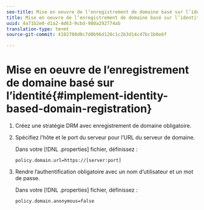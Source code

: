```yaml
---
seo-title: Mise en oeuvre de l’enregistrement de domaine basé sur l’identité
title: Mise en oeuvre de l’enregistrement de domaine basé sur l’identité
uuid: 4a71b2e0-d1a2-4d63-9cbd-980a292774ab
translation-type: tm+mt
source-git-commit: 4102780d0c7d0b96d120c1c2b3d14c47bc1b0e6f

---
```



# Mise en oeuvre de l’enregistrement de domaine basé sur l’identité{#implement-identity-based-domain-registration}

1. Créez une stratégie DRM avec enregistrement de domaine obligatoire.
1. Spécifiez l’hôte et le port du serveur pour l’URL du serveur de domaine.

   Dans votre [!DNL .properties] fichier, définissez :

   ```
   policy.domain.url=https://[server:port] 
   ```

1. Rendre l’authentification obligatoire avec un nom d’utilisateur et un mot de passe.

   Dans votre [!DNL .properties] fichier, définissez :

   ```
   policy.domain.anonymous=false 
   ```

